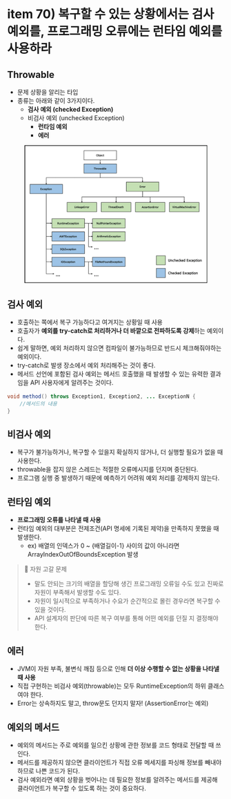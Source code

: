 # item 70) 복구할 수 있는 상황에서는 검사 예외를, 프로그래밍 오류에는 런타임 예외를 사용하라

## Throwable

* 문제 상황을 알리는 타입
* 종류는 아래와 같이 3가지이다.
  * **검사 예외 (checked Exception)**
  * 비검사 예외 (unchecked Exception)
    * **런타임 예외**
    * **에러**

<figure><img src="../../../.gitbook/assets/image (1) (1) (1) (1) (1) (1) (1) (1) (1) (1) (1) (1) (1) (1) (1) (1) (1) (1) (1) (1) (1) (1) (1) (1).png" alt=""><figcaption></figcaption></figure>

## 검사 예외

* 호출하는 쪽에서 복구 가능하다고 여겨지는 상황일 때 사용
* 호출자가 **예외를 try-catch로 처리하거나 더 바깥으로 전파하도록 강제**하는 예외이다.
* 쉽게 말하면, 예외 처리하지 않으면 컴파일이 불가능하므로 반드시 체크해줘야하는 예외이다.
* try-catch로 발생 장소에서 예외 처리해주는 것이 좋다.
* 메서드 선언에 포함된 검사 예외는 메서드 호출했을 때 발생할 수 있는 유력한 결과임을 API 사용자에게 알려주는 것이다.

```java
void method() throws Exception1, Exception2, ... ExceptionN {
    //메서드의 내용
}
```

## 비검사 예외

* 복구가 불가능하거나, 복구할 수 있을지 확실하지 않거나, 더 실행할 필요가 없을 때 사용한다.
* throwable을 잡지 않은 스레드는 적절한 오류메시지를 던지며 중단된다.
* 프로그램 실행 중 발생하기 때문에 예측하기 어려워 예외 처리를 강제하지 않는다.

## 런타임 예외

* **프로그래밍 오류를 나타낼 때 사용**
* 런타임 예외의 대부분은 전제조건(API 명세에 기록된 제약)을 만족하지 못했을 때 발생한다.
  * ex) 배열의 인덱스가 0 \~ {배열길이-1} 사이의 값이 아니라면 ArrayIndexOutOfBoundsException 발생

> 🛑 자원 고갈 문제
>
> * 말도 안되는 크기의 배열을 할당해 생긴 프로그래밍 오류일 수도 있고 진짜로 자원이 부족해서 발생할 수도 있다.
> * 자원이 일시적으로 부족하거나 수요가 순간적으로 몰린 경우라면 복구할 수 있을 것이다.
> * API 설계자의 판단에 따른 복구 여부를 통해 어떤 예외를 던질 지 결정해야 한다.

## 에러

* JVM이 자원 부족, 불변식 깨짐 등으로 인해 **더 이상 수행할 수 없는 상황을 나타낼 때 사용**
* 직접 구현하는 비검사 예외(throwable)는 모두 RuntimeException의 하위 클래스여야 한다.
* Error는 상속하지도 말고, throw문도 던지지 말자! (AssertionError는 예외)

## 예외의 메서드

* 예외의 메서드는 주로 예외를 일으킨 상황에 관한 정보를 코드 형태로 전달할 때 쓰인다.
* 메서드를 제공하지 않으면 클라이언트가 직접 오류 메세지를 파싱해 정보를 빼내야 하므로 나쁜 코드가 된다.
* 검사 예외라면 예외 상황을 벗어나는 데 필요한 정보를 알려주는 메서드를 제공해 클라이언트가 복구할 수 있도록 하는 것이 중요하다.
